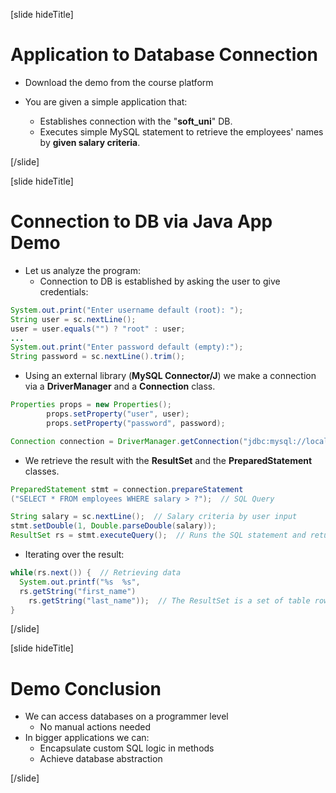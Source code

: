 [slide hideTitle]

# Application to Database Connection

- Download the demo from the course platform
- You are given a simple application that:

  - Establishes connection with the "**soft_uni**" DB.
  - Executes simple MySQL statement to retrieve the employees' names by **given salary criteria**.

[/slide]

[slide hideTitle]

# Connection to DB via Java App Demo

- Let us analyze the program:
  - Connection to DB is established by asking the user to give credentials:

```Java
System.out.print("Enter username default (root): ");
String user = sc.nextLine();
user = user.equals("") ? "root" : user;
...
System.out.print("Enter password default (empty):");
String password = sc.nextLine().trim();
```

- Using an external library (**MySQL Connector/J**) we make a connection via a **DriverManager** and a **Connection** class.

```Java
Properties props = new Properties();
        props.setProperty("user", user);
        props.setProperty("password", password);

Connection connection = DriverManager.getConnection("jdbc:mysql://localhost:3306/soft_uni", props);
```

- We retrieve the result with the **ResultSet** and the **PreparedStatement** classes.

```Java
PreparedStatement stmt = connection.prepareStatement
("SELECT * FROM employees WHERE salary > ?");  // SQL Query

String salary = sc.nextLine();  // Salary criteria by user input
stmt.setDouble(1, Double.parseDouble(salary));
ResultSet rs = stmt.executeQuery();  // Runs the SQL statement and returns retrieved result
```

- Iterating over the result:

```Java
while(rs.next()) {  // Retrieving data
  System.out.printf("%s  %s",
  rs.getString("first_name")
    rs.getString("last_name"));  // The ResultSet is a set of table rows
}
```

[/slide]

[slide hideTitle]

# Demo Conclusion

- We can access databases on a programmer level
  - No manual actions needed
- In bigger applications we can:
  - Encapsulate custom SQL logic in methods
  - Achieve database abstraction

[/slide]
